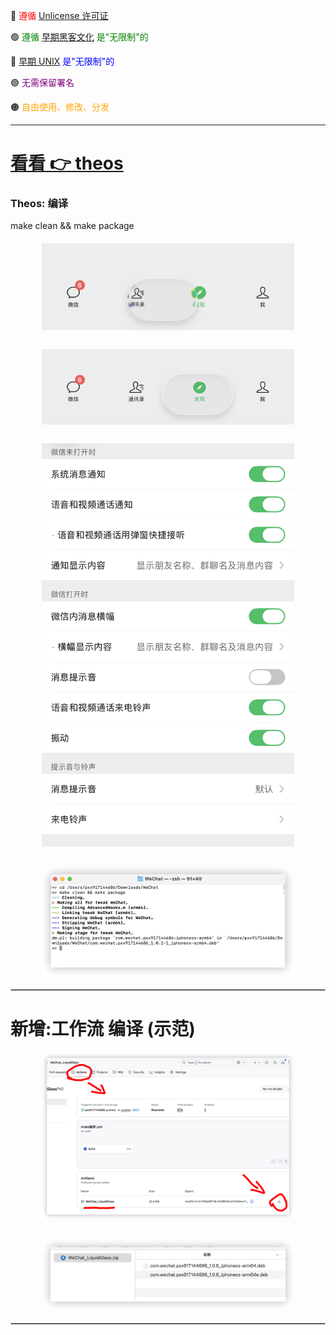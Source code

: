 🔴 <font color="red">遵循 [Unlicense 许可证](https://unlicense.org/#unlicensed-free-software)</font>

🟢 <font color="green">遵循 [早期黑客文化](https://en.wikipedia.org/wiki/Hacker_culture) 是"无限制"的</font>

🔵 <font color="blue">[早期 UNIX](https://en.wikipedia.org/wiki/History_of_Unix) 是"无限制"的</font>

🟣 <font color="purple">无需保留署名</font>

🟠 <font color="orange">自由使用、修改、分发</font>

---
# [看看 👉 theos](https://theos.dev/docs/)

### Theos: 编译

make clean && make package


<!-- 图片上下排列 -->
<div style="display: flex; flex-direction: column; align-items: center; gap: 30px; margin: 20px 0;">
    <img src="./x/1.png" width="80%" style="max-width: 600px;" />
    <img src="./x/2.png" width="80%" style="max-width: 600px;" />
    <img src="./x/3.png" width="80%" style="max-width: 600px;" />
    <img src="./x/4.png" width="80%" style="max-width: 600px;" />
</div>

<hr style="border: 1px solid #ccc; margin: 20px 0;">

# 新增:工作流 编译 (示范)

<!-- 图片上下排列 -->
<div style="display: flex; flex-direction: column; align-items: center; gap: 30px; margin: 20px 0;">
    <img src="./x/5.png" width="80%" style="max-width: 600px;" />
    <img src="./x/6.png" width="80%" style="max-width: 600px;" />
</div>

<hr style="border: 1px solid #ccc; margin: 20px 0;">
